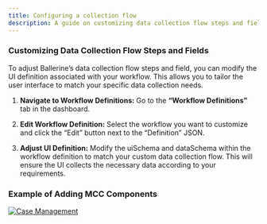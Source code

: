 ```yaml
---
title: Configuring a collection flow
description: A guide on customizing data collection flow steps and fields in Ballerine's workflow UI.
---
```


### Customizing Data Collection Flow Steps and Fields

To adjust Ballerine’s data collection flow steps and field, you can modify the UI definition associated with your workflow. This allows you to tailor the user interface to match your specific data collection needs.

1. **Navigate to Workflow Definitions:**
Go to the **“Workflow Definitions”** tab in the dashboard.

2. **Edit Workflow Definition:**
Select the workflow you want to customize and click the “Edit” button next to the “Definition” JSON.

3. **Adjust UI Definition:**
Modify the uiSchema and dataSchema within the workflow definition to match your custom data collection flow. This will ensure the UI collects the necessary data according to your requirements.

### Example of Adding MCC Components

[![Case Management](https://uploads-ssl.webflow.com/62a3bad46800eb4715b2faf1/669ee2a6a90a0bb96a551200_docs%20vid%20thumbnail.png)](https://www.loom.com/share/7b83cf0b749b461f8b52f63625095457?sid=41c5bf93-7004-40b8-8cf1-bc60335d9209)
